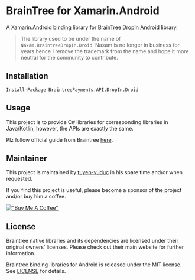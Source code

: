 # BrainTree for Xamarin.Android

A Xamarin.Android binding library for [BrainTree DropIn Android](https://mvnrepository.com/artifact/com.braintreepayments.api/drop-in) library.

> The library used to be under the name of `Naxam.BraintreeDropIn.Droid`. Naxam is no longer in business for years hence I remove the trademark from the name and hope it more neutral for the community to contribute.

## Installation

```
Install-Package BraintreePayments.API.DropIn.Droid
```

## Usage

This project is to provide C# libraries for corresponding libraries in Java/Kotlin, however, the APIs are exactly the same.

Plz follow official guide from Braintree [here](https://developer.paypal.com/braintree/docs/start/hello-client).

## Maintainer
This project is maintained by [tuyen-vuduc](https://github.com/tuyen-vuduc) in his spare time and/or when requested.<br>

If you find this project is useful, please become a sponsor of the project and/or buy him a coffee.

[!["Buy Me A Coffee"](https://www.buymeacoffee.com/assets/img/custom_images/orange_img.png)](https://www.buymeacoffee.com/tuyen.vuduc)

## License

Braintree native libraries and its dependencies are licensed under their original owners' licenses. Please check out their main website for further information.

Braintree binding libraries for Android is released under the MIT license.
See [LICENSE](./LICENSE) for details.